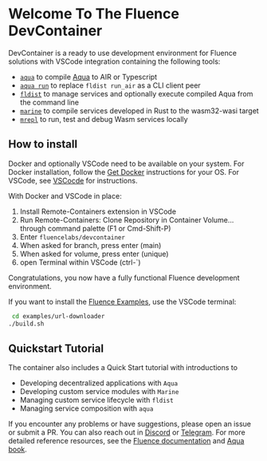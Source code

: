 # Welcome To The Fluence DevContainer

DevContainer is a ready to use development environment for Fluence solutions with VSCode integration containing the following tools:

* [`aqua`](https://www.npmjs.com/package/@fluencelabs/aqua) to compile [Aqua](https://doc.fluence.dev/aqua-book/) to AIR or Typescript
* [`aqua run`](https://www.npmjs.com/package/@fluencelabs/aqua) to replace `fldist run_air` as a CLI client peer
* [`fldist`](https://www.npmjs.com/package/@fluencelabs/fldist) to manage services and optionally execute compiled Aqua from the command line
* [`marine`](https://crates.io/crates/marine) to compile services developed in Rust to the wasm32-wasi target
* [`mrepl`](https://crates.io/crates/mrepl)  to run, test and debug Wasm services locally

## How to install

Docker and  optionally VSCode need to be available on your system. For Docker installation,
follow the [Get Docker](https://docs.docker.com/get-docker/) instructions for your OS. For VSCode, see [VSCocde](https://code.visualstudio.com/) for instructions.

With Docker and VSCode in place:

1. Install Remote-Containers extension in VSCode
2. Run Remote-Containers: Clone Repository in Container Volume... through command palette (F1 or Cmd-Shift-P)
3. Enter `fluencelabs/devcontainer`
4. When asked for branch, press enter (main)
5. When asked for volume, press enter (unique)
6. open Terminal within VSCode (ctrl-`)

Congratulations, you now have a fully functional Fluence development environment.

If you want to install the [Fluence Examples](https://github.com/fluencelabs/examples), use the VSCode terminal:

```bash
 cd examples/url-downloader
./build.sh
```

## Quickstart Tutorial

The container also includes a Quick Start tutorial with introductions to

* Developing decentralized applications with `Aqua`
* Developing custom service modules with `Marine`
* Managing custom service lifecycle with `fldist`
* Managing service composition with `aqua`

If you encounter any problems or have suggestions, please open an issue or submit a PR. You can also reach out in
[Discord](https://discord.com/invite/aR2AYErM) or [Telegram](https://t.me/fluence_project). For more detailed reference resources, see the [Fluence documentation](https://doc.fluence.dev/docs/) and [Aqua book](https://doc.fluence.dev/aqua-book/).
